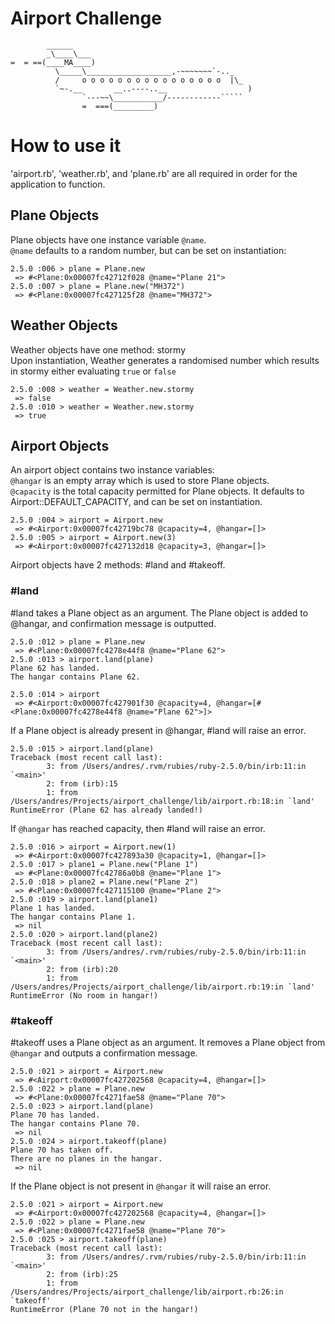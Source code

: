 Airport Challenge
=================

```
        ______
        _\____\___
=  = ==(____MA____)
          \_____\___________________,-~~~~~~~`-.._
          /     o o o o o o o o o o o o o o o o  |\_
          `~-.__       __..----..__                  )
                `---~~\___________/------------`````
                =  ===(_________)

```

# How to use it

'airport.rb', 'weather.rb', and 'plane.rb' are all required in order for the application to function.


## Plane Objects

Plane objects have one instance variable `@name`. <br/>
`@name` defaults to a random number, but can be set on instantiation:

```
2.5.0 :006 > plane = Plane.new
 => #<Plane:0x00007fc42712f028 @name="Plane 21">
2.5.0 :007 > plane = Plane.new("MH372")
 => #<Plane:0x00007fc427125f28 @name="MH372">
 ```

## Weather Objects

Weather objects have one method: stormy <br/>
Upon instantiation, Weather generates a randomised number which results in stormy either evaluating `true` or `false`

```
2.5.0 :008 > weather = Weather.new.stormy
 => false
2.5.0 :010 > weather = Weather.new.stormy
 => true
```

## Airport Objects

An airport object contains two instance variables: <br/>
`@hangar` is an empty array which is used to store Plane objects. <br/>
`@capacity` is the total capacity permitted for Plane objects. It defaults to Airport::DEFAULT_CAPACITY, and can be set on instantiation.

```
2.5.0 :004 > airport = Airport.new
 => #<Airport:0x00007fc42719bc78 @capacity=4, @hangar=[]>
2.5.0 :005 > airport = Airport.new(3)
 => #<Airport:0x00007fc427132d18 @capacity=3, @hangar=[]>
```

Airport objects have 2 methods: #land and #takeoff. <br/>

### #land

#land takes a Plane object as an argument. The Plane object is added to @hangar, and confirmation message is outputted.

```
2.5.0 :012 > plane = Plane.new
 => #<Plane:0x00007fc4278e44f8 @name="Plane 62">
2.5.0 :013 > airport.land(plane)
Plane 62 has landed.
The hangar contains Plane 62.

2.5.0 :014 > airport
 => #<Airport:0x00007fc427901f30 @capacity=4, @hangar=[#<Plane:0x00007fc4278e44f8 @name="Plane 62">]>
```

If a Plane object is already present in @hangar, #land will raise an error.

```
2.5.0 :015 > airport.land(plane)
Traceback (most recent call last):
        3: from /Users/andres/.rvm/rubies/ruby-2.5.0/bin/irb:11:in `<main>'
        2: from (irb):15
        1: from /Users/andres/Projects/airport_challenge/lib/airport.rb:18:in `land'
RuntimeError (Plane 62 has already landed!)
```

If `@hangar` has reached capacity, then #land will raise an error.

```
2.5.0 :016 > airport = Airport.new(1)
 => #<Airport:0x00007fc427893a30 @capacity=1, @hangar=[]>
2.5.0 :017 > plane1 = Plane.new("Plane 1")
 => #<Plane:0x00007fc42786a0b8 @name="Plane 1">
2.5.0 :018 > plane2 = Plane.new("Plane 2")
 => #<Plane:0x00007fc427115100 @name="Plane 2">
2.5.0 :019 > airport.land(plane1)
Plane 1 has landed.
The hangar contains Plane 1.
 => nil
2.5.0 :020 > airport.land(plane2)
Traceback (most recent call last):
        3: from /Users/andres/.rvm/rubies/ruby-2.5.0/bin/irb:11:in `<main>'
        2: from (irb):20
        1: from /Users/andres/Projects/airport_challenge/lib/airport.rb:19:in `land'
RuntimeError (No room in hangar!)
```

### #takeoff

#takeoff uses a Plane object as an argument. It removes a Plane object from `@hangar` and outputs a confirmation message.

```
2.5.0 :021 > airport = Airport.new
 => #<Airport:0x00007fc427202568 @capacity=4, @hangar=[]>
2.5.0 :022 > plane = Plane.new
 => #<Plane:0x00007fc4271fae58 @name="Plane 70">
2.5.0 :023 > airport.land(plane)
Plane 70 has landed.
The hangar contains Plane 70.
 => nil
2.5.0 :024 > airport.takeoff(plane)
Plane 70 has taken off.
There are no planes in the hangar.
 => nil
```

If the Plane object is not present in `@hangar` it will raise an error.
```
2.5.0 :021 > airport = Airport.new
 => #<Airport:0x00007fc427202568 @capacity=4, @hangar=[]>
2.5.0 :022 > plane = Plane.new
 => #<Plane:0x00007fc4271fae58 @name="Plane 70">
2.5.0 :025 > airport.takeoff(plane)
Traceback (most recent call last):
        3: from /Users/andres/.rvm/rubies/ruby-2.5.0/bin/irb:11:in `<main>'
        2: from (irb):25
        1: from /Users/andres/Projects/airport_challenge/lib/airport.rb:26:in `takeoff'
RuntimeError (Plane 70 not in the hangar!)
```

